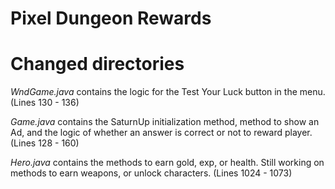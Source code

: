 # Pixel Dungeon Rewards



# Changed directories
*WndGame.java* contains the logic for the Test Your Luck
button in the menu.
(Lines 130 - 136)

*Game.java* contains the SaturnUp initialization method, method
to show an Ad, and the logic of whether an answer is correct or
not to reward player.
(Lines 128 - 160)

*Hero.java* contains the methods to earn gold, exp, or health.
Still working on methods to earn weapons, or unlock characters.
(Lines 1024 - 1073)